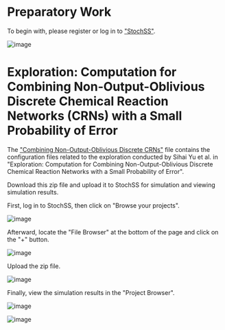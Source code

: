 Preparatory Work
============================================================
To begin with, please register or log in to ["StochSS"](https://live.stochss.org/hub/stochss).

![image](https://github.com/SihaiYu/Combining-Non-Output-Oblivious-Discrete-CRNs/assets/100762924/e2810009-d190-40b4-b59e-3694496f9a37)


Exploration: Computation for Combining Non-Output-Oblivious Discrete Chemical Reaction Networks (CRNs) with a Small Probability of Error
============================================================
The ["Combining Non-Output-Oblivious Discrete CRNs"](https://github.com/SihaiYu/Combining-Non-Output-Oblivious-Discrete-CRNs/blob/main/Combining%20Non-Output-Oblivious%20Discrete%20CRNs.zip) file contains the configuration files related to the exploration conducted by Sihai Yu et al. in "Exploration: Computation for Combining Non-Output-Oblivious Discrete Chemical Reaction Networks with a Small Probability of Error".

Download this zip file and upload it to StochSS for simulation and viewing simulation results.

First, log in to StochSS, then click on "Browse your projects".

![image](https://github.com/SihaiYu/Combining-Non-Output-Oblivious-Discrete-CRNs/assets/100762924/c4f5498b-a2f9-484e-8f72-160ff7c28251)

Afterward, locate the "File Browser" at the bottom of the page and click on the "+" button.

![image](https://github.com/SihaiYu/Combining-Non-Output-Oblivious-Discrete-CRNs/assets/100762924/5d1fcd4d-6761-4897-a389-da27efc41388)

Upload the zip file.

![image](https://github.com/SihaiYu/Combining-Non-Output-Oblivious-Discrete-CRNs/assets/100762924/2cec7dd1-7748-4984-a7a8-4739eb264b7f)

Finally, view the simulation results in the "Project Browser".

![image](https://github.com/SihaiYu/Combining-Non-Output-Oblivious-Discrete-CRNs/assets/100762924/a7cfddf1-040f-4f67-9543-d159b3aa1c76)

![image](https://github.com/SihaiYu/Combining-Non-Output-Oblivious-Discrete-CRNs/assets/100762924/c262e78f-28b2-4a6d-852f-904e35d88a44)



